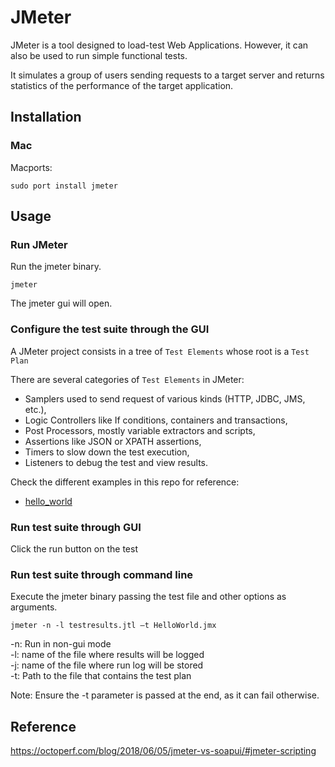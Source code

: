 # JMeter

JMeter is a tool designed to load-test Web Applications. However, it can also be used to run simple functional tests.

It simulates a group of users sending requests to a target server and returns statistics of the performance of the target application.

## Installation

### Mac

Macports:
```
sudo port install jmeter
```

## Usage

### Run JMeter

Run the jmeter binary.
```
jmeter
```

The jmeter gui will open.

### Configure the test suite through the GUI

A JMeter project consists in a tree of `Test Elements` whose root is a `Test Plan`

There are several categories of `Test Elements` in JMeter:

- Samplers used to send request of various kinds (HTTP, JDBC, JMS, etc.),
- Logic Controllers like If conditions, containers and transactions,
- Post Processors, mostly variable extractors and scripts,
- Assertions like JSON or XPATH assertions,
- Timers to slow down the test execution,
- Listeners to debug the test and view results.

Check the different examples in this repo for reference:
- [hello_world](hello_world/README.md)



### Run test suite through GUI

Click the run button on the test

### Run test suite through command line

Execute the jmeter binary passing the test file and other options as arguments.
```
jmeter -n -l testresults.jtl –t HelloWorld.jmx 
```
-n: Run in non-gui mode  
-l: name of the file where results will be logged  
-j: name of the file where run log will be stored  
-t: Path to the file that contains the test plan  

Note: Ensure the -t parameter is passed at the end, as it can fail otherwise.


## Reference
<https://octoperf.com/blog/2018/06/05/jmeter-vs-soapui/#jmeter-scripting>
